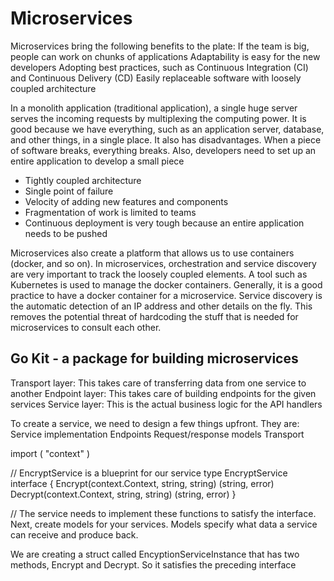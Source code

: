 # Microservices

Microservices bring the following benefits to the plate:
If the team is big, people can work on chunks of applications
Adaptability is easy for the new developers
Adopting best practices, such as Continuous Integration (CI) and Continuous
Delivery (CD)
Easily replaceable software with loosely coupled architecture

In a monolith application (traditional application), a single huge server serves the incoming
requests by multiplexing the computing power. It is good because we have everything, such
as an application server, database, and other things, in a single place. It also has
disadvantages. When a piece of software breaks, everything breaks. Also, developers need
to set up an entire application to develop a small piece

- Tightly coupled architecture
- Single point of failure
- Velocity of adding new features and components
- Fragmentation of work is limited to teams
- Continuous deployment is very tough because an entire application needs to be pushed

Microservices also create a platform that allows us to use containers (docker, and so on). In
microservices, orchestration and service discovery are very important to track the loosely
coupled elements. A tool such as Kubernetes is used to manage the docker containers.
Generally, it is a good practice to have a docker container for a microservice. Service
discovery is the automatic detection of an IP address and other details on the fly. This
removes the potential threat of hardcoding the stuff that is needed for microservices to
consult each other.

## Go Kit - a package for building microservices

Transport layer: This takes care of transferring data from one service to another
Endpoint layer: This takes care of building endpoints for the given services
Service layer: This is the actual business logic for the API handlers

To create a service, we need to design a few things upfront. They are:
Service implementation
Endpoints
Request/response models
Transport


import (
    "context"
)

// EncryptService is a blueprint for our service
    type EncryptService interface {
    Encrypt(context.Context, string, string) (string, error)
    Decrypt(context.Context, string, string) (string, error)
}

// The service needs to implement these functions to satisfy the interface. Next, create models for your services. Models specify what data a service can receive and produce back.


We are creating a struct called EncyptionServiceInstance that has two methods, Encrypt
and Decrypt. So it satisfies the preceding interface



